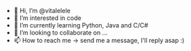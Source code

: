 - 👋 Hi, I’m @vitalelele
- 👀 I’m interested in code
- 🌱 I’m currently learning Python, Java and C/C#
- 💞️ I’m looking to collaborate on ...
- 📫 How to reach me -> send me a message, I'll reply asap :)

<!---
vitalelele/vitalelele is a ✨ special ✨ repository because its `README.md` (this file) appears on your GitHub profile.
You can click the Preview link to take a look at your changes.
--->
